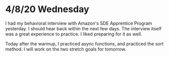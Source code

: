# 4/8/20 Wednesday

I had my behavioral interview with Amazon's SDE Apprentice Program yesterday. I should hear back within the next few days. The interview itself was a great experience to practice. I liked preparing for it as well. 

Today after the warmup, I practiced async functions, and practiced the sort method. I will work on the two stretch goals for tomorrow. 